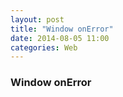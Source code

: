 ```yaml
---
layout: post
title: "Window onError"
date: 2014-08-05 11:00
categories: Web
---
```


### Window onError ###